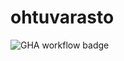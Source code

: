 # ohtuvarasto

![GHA workflow badge](https://github.com/nikitaessine/ohtuvarasto/workflows/<CI>/badge.svg)
